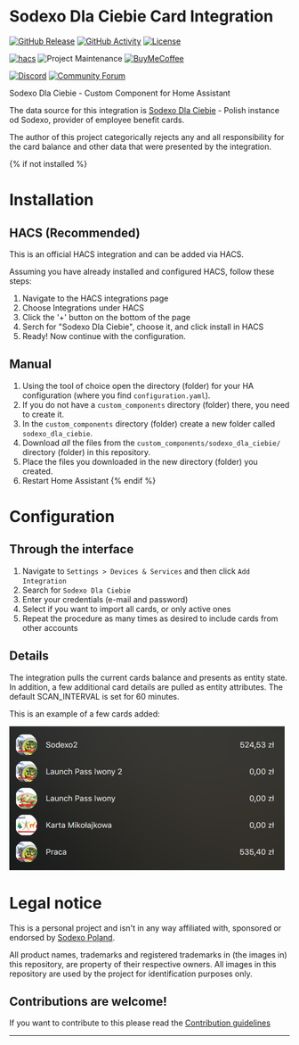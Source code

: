 # Sodexo Dla Ciebie Card Integration

[![GitHub Release][releases-shield]][releases]
[![GitHub Activity][commits-shield]][commits]
[![License][license-shield]](LICENSE)

[![hacs][hacsbadge]][hacs]
![Project Maintenance][maintenance-shield]
[![BuyMeCoffee][buymecoffeebadge]][buymecoffee]

[![Discord][discord-shield]][discord]
[![Community Forum][forum-shield]][forum]

Sodexo Dla Ciebie - Custom Component for Home Assistant

The data source for this integration is [Sodexo Dla Ciebie](https://dlaciebie.sodexo.pl/) - Polish instance od Sodexo, provider of employee benefit cards.

The author of this project categorically rejects any and all responsibility for the card balance and other data that were presented by the integration.

{% if not installed %}
# Installation
## HACS (Recommended)
This is an official HACS integration and can be added via HACS.

Assuming you have already installed and configured HACS, follow these steps:

1. Navigate to the HACS integrations page
2. Choose Integrations under HACS
3. Click the '+' button on the bottom of the page
4. Serch for "Sodexo Dla Ciebie", choose it, and click install in HACS
5. Ready! Now continue with the configuration.

## Manual
1. Using the tool of choice open the directory (folder) for your HA configuration (where you find `configuration.yaml`).
2. If you do not have a `custom_components` directory (folder) there, you need to create it.
3. In the `custom_components` directory (folder) create a new folder called `sodexo_dla_ciebie`.
4. Download _all_ the files from the `custom_components/sodexo_dla_ciebie/` directory (folder) in this repository.
5. Place the files you downloaded in the new directory (folder) you created.
6. Restart Home Assistant
{% endif %}

# Configuration

## Through the interface
1. Navigate to `Settings > Devices & Services` and then click `Add Integration`
2. Search for `Sodexo Dla Ciebie`
3. Enter your credentials (e-mail and password)
4. Select if you want to import all cards, or only active ones
5. Repeat the procedure as many times as desired to include cards from other accounts

## Details

The integration pulls the current cards balance and presents as entity state. In addition, a few additional card details are pulled as entity attributes.
The default SCAN_INTERVAL is set for 60 minutes.

This is an example of a few cards added:

![example][exampleimg]

# Legal notice
This is a personal project and isn't in any way affiliated with, sponsored or endorsed by [Sodexo Poland](https://www.sodexo.pl/).

All product names, trademarks and registered trademarks in (the images in) this repository, are property of their respective owners. All images in this repository are used by the project for identification purposes only.

<!---->

## Contributions are welcome!

If you want to contribute to this please read the [Contribution guidelines](CONTRIBUTING.md)

***

[sodexo_dla_ciebie]: https://github.com/anarion80/sodexo_dla_ciebie
[buymecoffee]: https://www.buymeacoffee.com/anarion
[buymecoffeebadge]: https://img.shields.io/badge/buy%20me%20a%20coffee-donate-yellow.svg?style=for-the-badge
[commits-shield]: https://img.shields.io/github/commit-activity/y/custom-components/blueprint.svg?style=for-the-badge
[commits]: https://github.com/anarion80/sodexo_dla_ciebie/commits/master
[hacs]: https://github.com/custom-components/hacs
[hacsbadge]: https://img.shields.io/badge/HACS-Custom-orange.svg?style=for-the-badge
[discord]: https://discord.gg/Qa5fW2R
[discord-shield]: https://img.shields.io/discord/330944238910963714.svg?style=for-the-badge
[exampleimg]: sodexo.png
[forum-shield]: https://img.shields.io/badge/community-forum-brightgreen.svg?style=for-the-badge
[forum]: https://community.home-assistant.io/
[license-shield]: https://img.shields.io/github/license/custom-components/blueprint.svg?style=for-the-badge
[maintenance-shield]: https://img.shields.io/badge/maintainer-anarion80-blue.svg?style=for-the-badge
[releases-shield]: https://img.shields.io/github/v/release/anarion80/sodexo_dla_ciebie?style=for-the-badge
[releases]: https://github.com/anarion80/sodexo_dla_ciebie/releases
[user_profile]: https://github.com/anarion80
